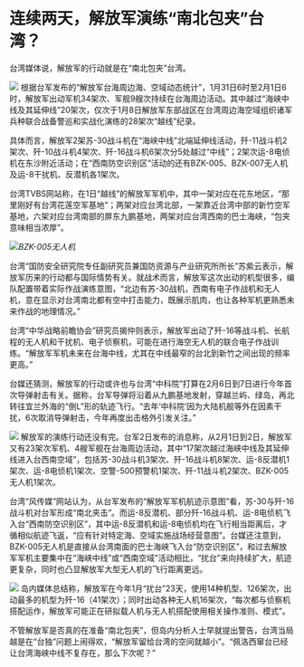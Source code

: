 # 连续两天，解放军演练“南北包夹”台湾？

台湾媒体说，解放军的行动就是在“南北包夹”台湾。

![](https://inews.gtimg.com/newsapp_bt/0/15641147552/1000)
根据台军发布的“解放军台海周边海、空域动态统计”，1月31日6时至2月1日6时，解放军出动军机34架次、军舰9艘次持续在台海周边活动。其中越过“海峡中线及其延伸线”20架次，仅次于1月8日解放军东部战区在台湾周边海空域组织诸军兵种联合战备警巡和实战化演练的28架次“越线”纪录。

具体而言，解放军2架苏-30战斗机在“海峡中线”北端延伸线活动，歼-11战斗机2架次、歼-10战斗机4架次、歼-16战斗机6架次分5处越过“中线”；2架次运-8电侦机在东沙附近活动；在“西南防空识别区”活动的还有BZK-005、BZK-007无人机及运-8干扰机、反潜机各1架次。

台湾TVBS网站称，在1日“越线”的解放军军机中，其中一架对应在花东地区，“那里刚好有台湾花莲空军基地”；两架对应台湾北部，一架靠近台湾中部的新竹空军基地，六架对应台湾南部的屏东九鹏基地，两架对应台湾西南的巴士海峡，“包夹意味相当浓厚”。

![](https://inews.gtimg.com/newsapp_bt/0/15641147559/1000)_BZK-005无人机_

台湾“国防安全研究院专任副研究员兼国防资源与产业研究所所长”苏紫云表示，解放军历来的行动都与国际情势有关。就战术而言，解放军这次出动的机型很多，编队配置带着实际作战演练意图，“北边有苏-30战机，西南有电子作战机和无人机，意在显示对台湾南北都有空中打击能力，既展示肌肉，也让各种军机更熟悉未来作战的地理情况。”

台湾“中华战略前瞻协会”研究员揭仲则表示，解放军出动了歼-16等战斗机、长航程的无人机和干扰机、电子侦察机，可能在进行海空无人机的联合电子作战训练。“解放军军机未来在台海中线，尤其在中线最窄的台北到新竹之间出现的频率更高。”

台媒还猜测，解放军的行动或许也与台湾“中科院”打算在2月6日到7日进行今年首次导弹射击有关。据称，台军导弹将沿着从九鹏基地发射，穿越兰屿、绿岛，再北转往宜兰外海的“倒L”形的轨迹飞行。“去年‘中科院’因为大陆机舰等外在因素干扰，6次取消导弹射击，今年再度出击格外引发关注。”

![](https://inews.gtimg.com/newsapp_bt/0/15641147550/1000)
解放军的演练行动还没有完。台军2日发布的消息称，从2月1日到2日，解放军又有23架次军机、4艘军舰在台海周边活动，其中“17架次越过海峡中线及其延伸线进入台西南空域”，包括苏-30战斗机3架次、歼-16战斗机8架次、运-8反潜机1架次、运-8电侦机1架次、空警-500预警机1架次、歼-11战斗机2架次、BZK-005无人机1架次。

台湾“风传媒”网站认为，从台军发布的“解放军军机航迹示意图”看，苏-30与歼-16战斗机对台军形成“南北夹击”。而运-8反潜机、部分歼-16战斗机、运-8电侦机飞入台“西南防空识别区”，其中运-8反潜机和运-8电侦机均在飞行相当距离后，才循相似航迹飞返，“应有针对特定海、空域实施战场经营意图”。台媒还注意到，BZK-005无人机是直接从台湾南面的巴士海峡飞入台“防空识别区”，和过去解放军军机主要集中在“海峡中线”或“西南空域”活动相比，“扰台”来向持续扩大，航迹更复杂，同时也凸显解放军大型无人机的飞行距离更远。

![](https://inews.gtimg.com/newsapp_bt/0/15641147544/1000)
岛内媒体总结称，解放军在今年1月“扰台”23天，使用14种机型、126架次，出动最多的机型为歼-16（41架次）；同时出动各种无人机16架次，“每次都与侦察机搭配运作，解放军可能正在研拟载人机与无人机搭配使用相关操作准则、模式”。

不管解放军是否真的在准备“南北包夹”，但岛内分析人士早就提出警告，台湾当局越是在“台独”问题上闹得欢，“解放军留给台湾的空间就越小”。“佩洛西窜台已经让台湾海峡中线不复存在，那么下次呢？”

